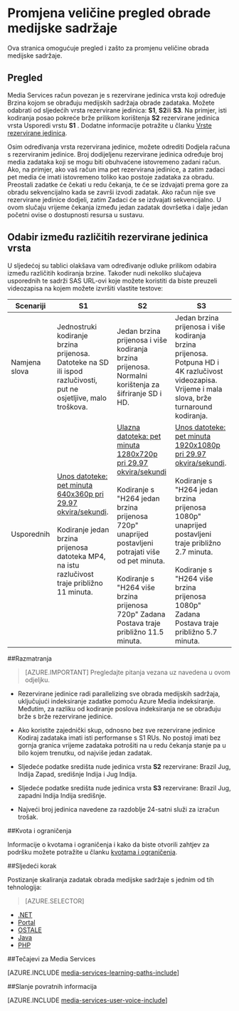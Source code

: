 <properties
    pageTitle="Skaliranje pregled obrade Media | Microsoft Azure"
    description="U ovoj se temi je pregled skaliranja Media obrade pomoću servisa Azure Media Services."
    services="media-services"
    documentationCenter=""
    authors="juliako"
    manager="erikre"
    editor=""/>

<tags
    ms.service="media-services"
    ms.workload="media"
    ms.tgt_pltfrm="na"
    ms.devlang="na"
    ms.topic="article"
    ms.date="08/29/2016"
    ms.author="juliako"/>


# <a name="scaling-media-processing-overview"></a>Promjena veličine pregled obrade medijske sadržaje

Ova stranica omogućuje pregled i zašto za promjenu veličine obrada medijske sadržaje. 

## <a name="overview"></a>Pregled

Media Services račun povezan je s rezervirane jedinica vrsta koji određuje Brzina kojom se obrađuju medijskih sadržaja obrade zadataka. Možete odabrati od sljedećih vrsta rezervirane jedinica: **S1**, **S2**ili **S3**. Na primjer, isti kodiranja posao pokreće brže prilikom korištenja **S2** rezervirane jedinica vrsta Usporedi vrstu **S1** . Dodatne informacije potražite u članku [Vrste rezervirane jedinica](https://azure.microsoft.com/blog/high-speed-encoding-with-azure-media-services/).

Osim određivanja vrsta rezervirana jedinice, možete odrediti Dodjela računa s rezerviranim jedinice. Broj dodijeljenu rezervirane jedinica određuje broj media zadataka koji se mogu biti obuhvaćene istovremeno zadani račun. Ako, na primjer, ako vaš račun ima pet rezervirana jedinice, a zatim zadaci pet media će imati istovremeno toliko kao postoje zadataka za obradu. Preostali zadatke će čekati u redu čekanja, te će se izdvajati prema gore za obradu sekvencijalno kada se završi izvodi zadatak. Ako račun nije sve rezervirane jedinice dodjeli, zatim Zadaci će se izdvajati sekvencijalno. U ovom slučaju vrijeme čekanja između jedan zadatak dovršetka i dalje jedan početni ovise o dostupnosti resursa u sustavu.

## <a name="choosing-between-different-reserved-unit-types"></a>Odabir između različitih rezervirane jedinica vrsta

U sljedećoj su tablici olakšava vam određivanje odluke prilikom odabira između različitih kodiranja brzine. Također nudi nekoliko slučajeva usporednih te sadrži SAS URL-ovi koje možete koristiti da biste preuzeli videozapisa na kojem možete izvršiti vlastite testove:

Scenariji|**S1**|**S2**|**S3**|
----------|------------|----------|------------
Namjena slova| Jednostruki kodiranje brzina prijenosa. <br/>Datoteke na SD ili ispod razlučivosti, put ne osjetljive, malo troškova.|Jedan brzina prijenosa i više kodiranja brzina prijenosa.<br/>Normalni korištenja za šifriranje SD i HD. |Jedan brzina prijenosa i više kodiranja brzina prijenosa.<br/>Potpuna HD i 4K razlučivost videozapisa. Vrijeme i mala slova, brže turnaround kodiranja. 
Usporednih|[Unos datoteke: pet minuta 640x360p pri 29.97 okvira/sekundi](https://wamspartners.blob.core.windows.net/for-long-term-share/Whistler_5min_360p30.mp4?sr=c&si=AzureDotComReadOnly&sig=OY0TZ%2BP2jLK7vmcQsCTAWl33GIVCu67I02pgarkCTNw%3D).<br/><br/>Kodiranje jedan brzina prijenosa datoteka MP4, na istu razlučivost traje približno 11 minuta.|[Ulazna datoteka: pet minuta 1280x720p pri 29.97 okvira/sekundi](https://wamspartners.blob.core.windows.net/for-long-term-share/Whistler_5min_720p30.mp4?sr=c&si=AzureDotComReadOnly&sig=OY0TZ%2BP2jLK7vmcQsCTAWl33GIVCu67I02pgarkCTNw%3D)<br/><br/>Kodiranje s "H264 jedan brzina prijenosa 720p" unaprijed postavljeni potrajati više od pet minuta.<br/><br/>Kodiranje s "H264 više brzina prijenosa 720p" Zadana Postava traje približno 11.5 minuta.|[Unos datoteke: pet minuta 1920x1080p pri 29.97 okvira/sekundi](https://wamspartners.blob.core.windows.net/for-long-term-share/Whistler_5min_1080p30.mp4?sr=c&si=AzureDotComReadOnly&sig=OY0TZ%2BP2jLK7vmcQsCTAWl33GIVCu67I02pgarkCTNw%3D). <br/><br/>Kodiranje s "H264 jedan brzina prijenosa 1080p" unaprijed postavljeni traje približno 2.7 minuta.<br/><br/>Kodiranje s "H264 više brzina prijenosa 1080p" Zadana Postava traje približno 5.7 minuta.

##<a name="considerations"></a>Razmatranja

>[AZURE.IMPORTANT] Pregledajte pitanja vezana uz navedena u ovom odjeljku.  

- Rezervirane jedinice radi parallelizing sve obrada medijskih sadržaja, uključujući indeksiranje zadatke pomoću Azure Media indeksiranje.  Međutim, za razliku od kodiranje poslova indeksiranja ne se obrađuju brže s brže rezervirane jedinice.

- Ako koristite zajednički skup, odnosno bez sve rezervirane jedinice Kodiraj zadataka imati isti performanse s S1 RUs. No postoji imati bez gornja granica vrijeme zadataka potrošiti na u redu čekanja stanje pa u bilo kojem trenutku, od najviše jedan zadatak.

- Sljedeće podatke središta nude jedinica vrsta **S2** rezervirane: Brazil Jug, Indija Zapad, središnje Indija i Jug Indija.

- Sljedeće podatke središta nude jedinica vrsta **S3** rezervirane: Brazil Jug, zapadni Indija Indija središnje.

- Najveći broj jedinica navedene za razdoblje 24-satni služi za izračun trošak.


##<a name="quotas-and-limitations"></a>Kvota i ograničenja

Informacije o kvotama i ograničenja i kako da biste otvorili zahtjev za podršku možete potražite u članku [kvotama i ograničenja](media-services-quotas-and-limitations.md).

##<a name="next-step"></a>Sljedeći korak

Postizanje skaliranja zadatak obrada medijske sadržaje s jednim od tih tehnologija: 

> [AZURE.SELECTOR]
- [.NET](media-services-dotnet-encoding-units.md)
- [Portal](media-services-portal-scale-media-processing.md)
- [OSTALE](https://msdn.microsoft.com/library/azure/dn859236.aspx)
- [Java](https://github.com/southworkscom/azure-sdk-for-media-services-java-samples)
- [PHP](https://github.com/Azure/azure-sdk-for-php/tree/master/examples/MediaServices)

##<a name="media-services-learning-paths"></a>Tečajevi za Media Services

[AZURE.INCLUDE [media-services-learning-paths-include](../../includes/media-services-learning-paths-include.md)]

##<a name="provide-feedback"></a>Slanje povratnih informacija

[AZURE.INCLUDE [media-services-user-voice-include](../../includes/media-services-user-voice-include.md)]
